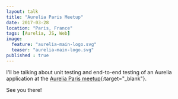 ```yaml
---
layout: talk
title: "Aurelia Paris Meetup"
date: 2017-03-28
location: "Paris, France"
tags: [Aurelia, JS, Web]
image:
  feature: "aurelia-main-logo.svg"
  teaser: "aurelia-main-logo.svg"
published : true
---
```


I'll be talking about unit testing and end-to-end testing of
an Aurelia application at the 
[Aurelia Paris meetup](https://www.meetup.com/fr-FR/Aurelia-Paris/){:target="_blank"}.

See you there!